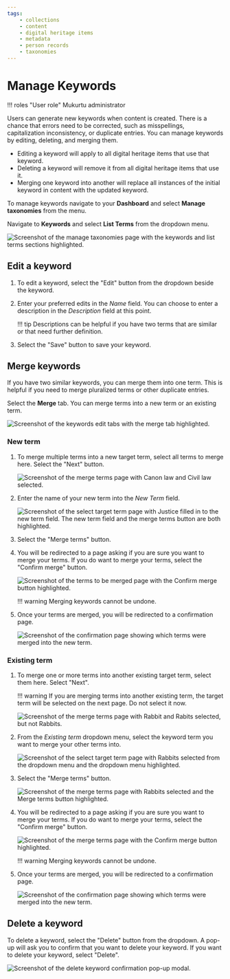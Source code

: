 ```yaml
---
tags:
    - collections
    - content
    - digital heritage items
    - metadata
    - person records
    - taxonomies
---
```

# Manage Keywords

!!! roles "User role"
    Mukurtu administrator

Users can generate new keywords when content is created. There is a chance that errors need to be corrected, such as misspellings, capitalization inconsistency, or duplicate entries. You can manage keywords by editing, deleting, and merging them.

- Editing a keyword will apply to all digital heritage items that use that keyword.
- Deleting a keyword will remove it from all digital heritage items that use it.
- Merging one keyword into another will replace all instances of the initial keyword in content with the updated keyword.

To manage keywords navigate to your **Dashboard** and select **Manage taxonomies** from the menu.

Navigate to **Keywords** and select **List Terms** from the dropdown menu.

![Screenshot of the manage taxonomies page with the keywords and list terms sections highlighted.](../_embeds/managekeywords1.png)

## Edit a keyword

1. To edit a keyword, select the "Edit" button from the dropdown beside the keyword. 
2. Enter your preferred edits in the *Name* field. You can choose to enter a description in the *Description* field at this point. 

    !!! tip
        Descriptions can be helpful if you have two terms that are similar or that need further definition.

3. Select the "Save" button to save your keyword.

## Merge keywords

If you have two similar keywords, you can merge them into one term. This is helpful if you need to merge pluralized terms or other duplicate entries.

Select the **Merge** tab. You can merge terms into a new term or an existing term. 

![Screenshot of the keywords edit tabs with the merge tab highlighted. ](../_embeds/managekeywords4.png)

### New term

1. To merge multiple terms into a new target term, select all terms to merge here. Select the "Next" button.

    ![Screenshot of the merge terms page with Canon law and Civil law selected.](../_embeds/managekeywords10.png)

2. Enter the name of your new term into the *New Term* field. 

    ![Screenshot of the select target term page with Justice filled in to the new term field. The new term field and the merge terms button are both highlighted.](../_embeds/managekeywords11.png)

3. Select the "Merge terms" button.

4. You will be redirected to a page asking if you are sure you want to merge your terms. If you do want to merge your terms, select the "Confirm merge" button. 

    ![Screenshot of the terms to be merged page with the Confirm merge button highlighted.](../_embeds/managekeywords12.png)

    !!! warning
        Merging keywords cannot be undone.

5. Once your terms are merged, you will be redirected to a confirmation page.

    ![Screenshot of the confirmation page showing which terms were merged into the new term.](../_embeds/managekeywords13.png)

### Existing term

1. To merge one or more terms into another existing target term, select them here. Select "Next".

    !!! warning
        If you are merging terms into another existing term, the target term will be selected on the next page. Do not select it now. 

    ![Screenshot of the merge terms page with Rabbit and Rabits selected, but not Rabbits.](../_embeds/managekeywords5.png)

2. From the *Existing term* dropdown menu, select the keyword term you want to merge your other terms into. 

    ![Screenshot of the select target term page with Rabbits selected from the dropdown menu and the dropdown menu highlighted.](../_embeds/managekeywords6.png)

3. Select the "Merge terms" button.

    ![Screenshot of the merge terms page with Rabbits selected and the Merge terms button highlighted.](../_embeds/managekeywords7.png)

4. You will be redirected to a page asking if you are sure you want to merge your terms. If you do want to merge your terms, select the "Confirm merge" button. 

    ![Screenshot of the merge terms page with the Confirm merge button highlighted.](../_embeds/managekeywords8.png)

    !!! warning
        Merging keywords cannot be undone.

5. Once your terms are merged, you will be redirected to a confirmation page.

    ![Screenshot of the confirmation page showing which terms were merged into the new term.](../_embeds/managekeywords9.png)
    
## Delete a keyword

To delete a keyword, select the "Delete" button from the dropdown. A pop-up will ask you to confirm that you want to delete your keyword. If you want to delete your keyword, select "Delete".

![Screenshot of the delete keyword confirmation pop-up modal.](../_embeds/managekeywords2.png)



